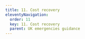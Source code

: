 ```yaml
---
title: 11. Cost recovery
eleventyNavigation:
  order: 11
  key: 11. Cost recovery
  parent: UK emergencies guidance
---
```


<!--TODO Cost recovery -->